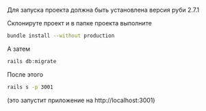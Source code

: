 Для запуска проекта должна быть установлена версия руби 2.7.1

Склонируте проект и в папке проекта выполните

```sh
bundle install --without production
```

А затем

```sh
rails db:migrate
```
После этого

```sh
rails s -p 3001
```

(это запустит приложение на http://localhost:3001)
